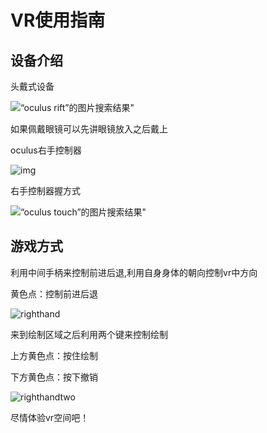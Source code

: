 # VR使用指南

## 设备介绍

头戴式设备

![“oculus rift”的图片搜索结果"](https://cdn.mos.cms.futurecdn.net/d30ae6fa43191d61b97dabb2b62471ed.jpg)

如果佩戴眼镜可以先讲眼镜放入之后戴上

oculus右手控制器

![img](https://scontent-hkg3-1.xx.fbcdn.net/v/t39.2365-6/24293254_171691293427370_2781466858644045824_n.jpg?_nc_cat=106&_nc_ohc=yVAavrIUAocAQle1mTB8N3fE8ZXqQ5HrissCin2NeWqXLolkiBryB14bA&_nc_ht=scontent-hkg3-1.xx&oh=cfe264d5573181709362c4cc98d26aa4&oe=5EA3F2FA)

右手控制器握方式

![“oculus touch”的图片搜索结果"](https://i.pinimg.com/originals/42/02/71/420271277f7327e8f08e98dd8772794c.jpg)

## 游戏方式

利用中间手柄来控制前进后退,利用自身身体的朝向控制vr中方向

黄色点：控制前进后退

![righthand](/Users/sunwuyi/Documents/1x/righthand.png)



来到绘制区域之后利用两个键来控制绘制

上方黄色点：按住绘制

下方黄色点：按下撤销

![righthandtwo](/Users/sunwuyi/Documents/1x/righthandtwo.png)

尽情体验vr空间吧！